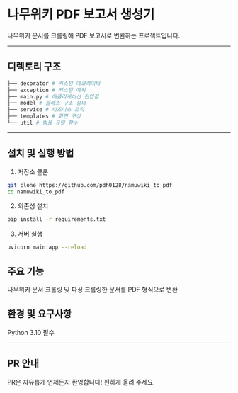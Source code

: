 # 나무위키 PDF 보고서 생성기

나무위키 문서를 크롤링해 PDF 보고서로 변환하는 프로젝트입니다.

---

## 디렉토리 구조
```bash
├── decorator # 커스텀 데코레이터
├── exception # 커스텀 예외
├── main.py # 애플리케이션 진입점
├── model # 클래스 구조 정의
├── service # 비즈니스 로직
├── templates # 화면 구성
└── util # 범용 유틸 함수
```
---

## 설치 및 실행 방법

1. 저장소 클론

```bash
git clone https://github.com/pdh0128/namuwiki_to_pdf
cd namuwiki_to_pdf
```
2. 의존성 설치
```bash
pip install -r requirements.txt
```
3. 서버 실행
```bash
uvicorn main:app --reload
```
## 주요 기능
나무위키 문서 크롤링 및 파싱
크롤링한 문서를 PDF 형식으로 변환

## 환경 및 요구사항
Python 3.10 필수

---
## PR 안내
PR은 자유롭게 언제든지 환영합니다! 편하게 올려 주세요.
